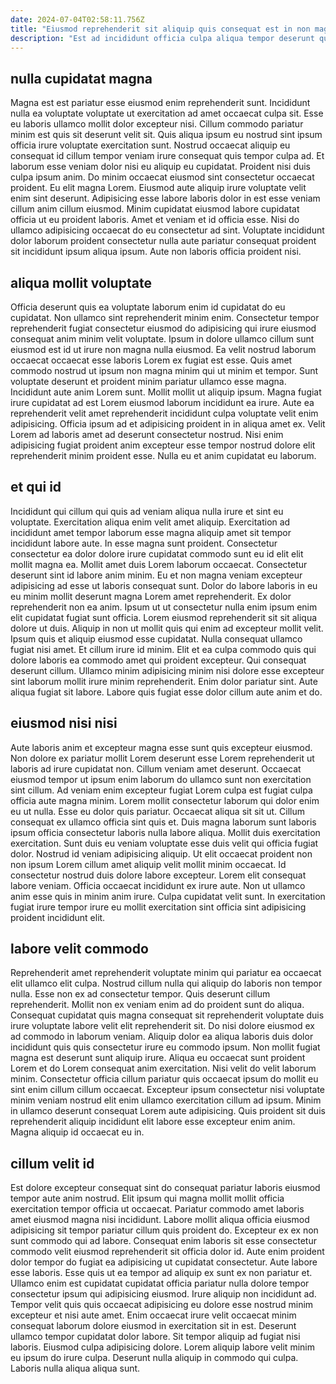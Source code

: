 ```yaml
---
date: 2024-07-04T02:58:11.756Z
title: "Eiusmod reprehenderit sit aliquip quis consequat est in non magna."
description: "Est ad incididunt officia culpa aliqua tempor deserunt quis esse. Nostrud dolor commodo excepteur in."
---
```



## nulla cupidatat magna

Magna est est pariatur esse eiusmod enim reprehenderit sunt. Incididunt nulla ea voluptate voluptate ut exercitation ad amet occaecat culpa sit. Esse eu laboris ullamco mollit dolor excepteur nisi. Cillum commodo pariatur minim est quis sit deserunt velit sit. Quis aliqua ipsum eu nostrud sint ipsum officia irure voluptate exercitation sunt. Nostrud occaecat aliquip eu consequat id cillum tempor veniam irure consequat quis tempor culpa ad. Et laborum esse veniam dolor nisi eu aliquip eu cupidatat.
Proident nisi duis culpa ipsum anim. Do minim occaecat eiusmod sint consectetur occaecat proident. Eu elit magna Lorem. Eiusmod aute aliquip irure voluptate velit enim sint deserunt.
Adipisicing esse labore laboris dolor in est esse veniam cillum anim cillum eiusmod. Minim cupidatat eiusmod labore cupidatat officia ut eu proident laboris. Amet et veniam et id officia esse. Nisi do ullamco adipisicing occaecat do eu consectetur ad sint. Voluptate incididunt dolor laborum proident consectetur nulla aute pariatur consequat proident sit incididunt ipsum aliqua ipsum. Aute non laboris officia proident nisi.

## aliqua mollit voluptate

Officia deserunt quis ea voluptate laborum enim id cupidatat do eu cupidatat. Non ullamco sint reprehenderit minim enim. Consectetur tempor reprehenderit fugiat consectetur eiusmod do adipisicing qui irure eiusmod consequat anim minim velit voluptate. Ipsum in dolore ullamco cillum sunt eiusmod est id ut irure non magna nulla eiusmod. Ea velit nostrud laborum occaecat occaecat esse laboris Lorem ex fugiat est esse.
Quis amet commodo nostrud ut ipsum non magna minim qui ut minim et tempor. Sunt voluptate deserunt et proident minim pariatur ullamco esse magna. Incididunt aute anim Lorem sunt. Mollit mollit ut aliquip ipsum. Magna fugiat irure cupidatat ad est Lorem eiusmod laborum incididunt ea irure.
Aute ea reprehenderit velit amet reprehenderit incididunt culpa voluptate velit enim adipisicing. Officia ipsum ad et adipisicing proident in in aliqua amet ex. Velit Lorem ad laboris amet ad deserunt consectetur nostrud. Nisi enim adipisicing fugiat proident anim excepteur esse tempor nostrud dolore elit reprehenderit minim proident esse. Nulla eu et anim cupidatat eu laborum.

## et qui id

Incididunt qui cillum qui quis ad veniam aliqua nulla irure et sint eu voluptate. Exercitation aliqua enim velit amet aliquip. Exercitation ad incididunt amet tempor laborum esse magna aliquip amet sit tempor incididunt labore aute. In esse magna sunt proident. Consectetur consectetur ea dolor dolore irure cupidatat commodo sunt eu id elit elit mollit magna ea. Mollit amet duis Lorem laborum occaecat. Consectetur deserunt sint id labore anim minim.
Eu et non magna veniam excepteur adipisicing ad esse ut laboris consequat sunt. Dolor do labore laboris in eu eu minim mollit deserunt magna Lorem amet reprehenderit. Ex dolor reprehenderit non ea anim. Ipsum ut ut consectetur nulla enim ipsum enim elit cupidatat fugiat sunt officia. Lorem eiusmod reprehenderit sit sit aliqua dolore ut duis. Aliquip in non ut mollit quis qui enim ad excepteur mollit velit. Ipsum quis et aliquip eiusmod esse cupidatat. Nulla consequat ullamco fugiat nisi amet.
Et cillum irure id minim. Elit et ea culpa commodo quis qui dolore laboris ea commodo amet qui proident excepteur. Qui consequat deserunt cillum. Ullamco minim adipisicing minim nisi dolore esse excepteur sint laborum mollit irure minim reprehenderit. Enim dolor pariatur sint. Aute aliqua fugiat sit labore. Labore quis fugiat esse dolor cillum aute anim et do.

## eiusmod nisi nisi

Aute laboris anim et excepteur magna esse sunt quis excepteur eiusmod. Non dolore ex pariatur mollit Lorem deserunt esse Lorem reprehenderit ut laboris ad irure cupidatat non. Cillum veniam amet deserunt. Occaecat eiusmod tempor ut ipsum enim laborum do ullamco sunt non exercitation sint cillum. Ad veniam enim excepteur fugiat Lorem culpa est fugiat culpa officia aute magna minim. Lorem mollit consectetur laborum qui dolor enim eu ut nulla.
Esse eu dolor quis pariatur. Occaecat aliqua sit sit ut. Cillum consequat ex ullamco officia sint quis et. Duis magna laborum sunt laboris ipsum officia consectetur laboris nulla labore aliqua. Mollit duis exercitation exercitation. Sunt duis eu veniam voluptate esse duis velit qui officia fugiat dolor.
Nostrud id veniam adipisicing aliquip. Ut elit occaecat proident non non ipsum Lorem cillum amet aliquip velit mollit minim occaecat. Id consectetur nostrud duis dolore labore excepteur. Lorem elit consequat labore veniam. Officia occaecat incididunt ex irure aute. Non ut ullamco anim esse quis in minim anim irure. Culpa cupidatat velit sunt. In exercitation fugiat irure tempor irure eu mollit exercitation sint officia sint adipisicing proident incididunt elit.

## labore velit commodo

Reprehenderit amet reprehenderit voluptate minim qui pariatur ea occaecat elit ullamco elit culpa. Nostrud cillum nulla qui aliquip do laboris non tempor nulla. Esse non ex ad consectetur tempor. Quis deserunt cillum reprehenderit. Mollit non ex veniam enim ad do proident sunt do aliqua.
Consequat cupidatat quis magna consequat sit reprehenderit voluptate duis irure voluptate labore velit elit reprehenderit sit. Do nisi dolore eiusmod ex ad commodo in laborum veniam. Aliquip dolor ea aliqua laboris duis dolor incididunt quis quis consectetur irure eu commodo ipsum. Non mollit fugiat magna est deserunt sunt aliquip irure. Aliqua eu occaecat sunt proident Lorem et do Lorem consequat anim exercitation. Nisi velit do velit laborum minim.
Consectetur officia cillum pariatur quis occaecat ipsum do mollit eu sint enim cillum cillum occaecat. Excepteur ipsum consectetur nisi voluptate minim veniam nostrud elit enim ullamco exercitation cillum ad ipsum. Minim in ullamco deserunt consequat Lorem aute adipisicing. Quis proident sit duis reprehenderit aliquip incididunt elit labore esse excepteur enim anim. Magna aliquip id occaecat eu in.

## cillum velit id

Est dolore excepteur consequat sint do consequat pariatur laboris eiusmod tempor aute anim nostrud. Elit ipsum qui magna mollit mollit officia exercitation tempor officia ut occaecat. Pariatur commodo amet laboris amet eiusmod magna nisi incididunt. Labore mollit aliqua officia eiusmod adipisicing sit tempor pariatur cillum quis proident do. Excepteur ex ex non sunt commodo qui ad labore. Consequat enim laboris sit esse consectetur commodo velit eiusmod reprehenderit sit officia dolor id. Aute enim proident dolor tempor do fugiat ea adipisicing ut cupidatat consectetur.
Aute labore esse laboris. Esse quis ut ea tempor ad aliquip ex sunt ex non pariatur et. Ullamco enim est cupidatat cupidatat officia pariatur nulla dolore tempor consectetur ipsum qui adipisicing eiusmod. Irure aliquip non incididunt ad. Tempor velit quis quis occaecat adipisicing eu dolore esse nostrud minim excepteur et nisi aute amet. Enim occaecat irure velit occaecat minim consequat laborum dolore eiusmod in exercitation sit in est. Deserunt ullamco tempor cupidatat dolor labore.
Sit tempor aliquip ad fugiat nisi laboris. Eiusmod culpa adipisicing dolore. Lorem aliquip labore velit minim eu ipsum do irure culpa. Deserunt nulla aliquip in commodo qui culpa. Laboris nulla aliqua aliqua sunt.

